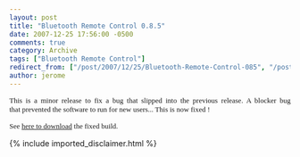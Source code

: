 ```yaml
---
layout: post
title: "Bluetooth Remote Control 0.8.5"
date: 2007-12-25 17:56:00 -0500
comments: true
category: Archive
tags: ["Bluetooth Remote Control"]
redirect_from: ["/post/2007/12/25/Bluetooth-Remote-Control-085", "/post/2007/12/25/bluetooth-remote-control-085"]
author: jerome
---
```

<!-- more -->
<p align="justify">
<font face="Tahoma" size="2">This is a minor release to fix a bug that slipped into the previous release. A blocker bug that&nbsp;prevented the software to run for new users... This is now fixed !</font>
</p>
<p align="justify">
<font face="Tahoma" size="2">See <a href="http://www.jaylee.org/remotecontrol">here to download</a>&nbsp;the fixed build.</font>
</p>

{% include imported_disclaimer.html %}
